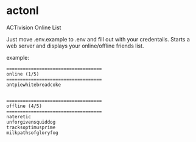# actonl
ACTivision Online List

Just move .env.example to .env and fill out with your credentails.
Starts a web server and displays your online/offline friends list.

example:
```
===================================
online (1/5)
===================================
antpiewhitebreadcoke


===================================
offline (4/5)
===================================
nateretic
unforgivensquiddog
tracksoptimusprime
milkpathsofgloryfog
```

